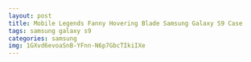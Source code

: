 ```yaml
---
layout: post
title: Mobile Legends Fanny Hovering Blade Samsung Galaxy S9 Case
tags: samsung galaxy s9
categories: samsung
img: 1GXvd6evoaSnB-YFnn-N6p7GbcTIkiIXe
---
```

